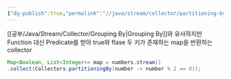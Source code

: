 ```yaml
---
{"dg-publish":true,"permalink":"//java/stream/collector/partitioning-by/","dgPassFrontmatter":true}
---
```



[[공부/Java/Stream/Collector/Grouping By\|Grouping By]]와 유사하지만 Function 대신 Predicate를 받아 true와 flase 두 키가 존재하는 map을 반환하는 collector

````java
Map<Boolean, List<Integer>> map = numbers.stream()
.collect(Collectors.partitioningBy(number -> number % 2 == 0));
````
